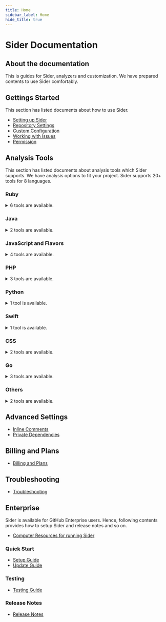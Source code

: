 ```yaml
---
title: Home
sidebar_label: Home
hide_title: true
---
```


# Sider Documentation

## About the documentation

This is guides for Sider, analyzers and customization.
We have prepared contents to use Sider comfortably.

## Gettings Started

This section has listed documents about how to use Sider.

* [Setting up Sider](./getting-started/setup.md)
* [Repository Settings](./getting-started/repository-settings.md)
* [Custom Configuration](./getting-started/custom-configuration.md)
* [Working with Issues](./getting-started/working-with-issues.md)
* [Permission](./getting-started/permissions.md)

## Analysis Tools

This section has listed documents about analysis tools which Sider supports. We have analysis options to fit your project. Sider supports 20+ tools for 8 languages.

### Ruby

<details>
  <summary>6 tools are available.</summary>
  * [RuboCop](./tools/ruby/rubocop.md)
  * [Reek](./tools/ruby/reek.md)
  * [Querly](./tools/ruby/querly.md)
  * [Rails Best Practices](./tools/ruby/rails-bestpractices.md)
  * [Brakeman](./tools/ruby/brakeman.md)
  * [HAML-Lint](./tools/ruby/haml-lint.md)
</details>

### Java

<details>
  <summary>2 tools are available.</summary>
  * [Checkstyle](./tools/java/checkstyle.md)
  * [PMD](./tools/java/pmd.md)
</details>

### JavaScript and Flavors

<details>
  <summary>4 tools are available.</summary>
  * [ESLint](./tools/javascript/eslint.md)
  * [JSHint](./tools/javascript/tslint.md)
  * [TSLint](./tools/javascript/jshint.md)
  * [CoffeeLint](./tools/javascript/coffeelint.md)
</details>

### PHP

<details>
  <summary>3 tools are available.</summary>
  * [Phinder](./tools/php/phinder.md)
  * [PHPMD](./tools/php/phpmd.md)
  * [PHP_CodeSniffer](./tools/php/codesniffer.md)
</details>

### Python

<details>
  <summary>1 tool is available.</summary>
  * [Flake8](./tools/python/flake8.md)
</details>

### Swift

<details>
  <summary>1 tool is available.</summary>
  * [SwiftLint](./tools/swift/swiftlint.md)
</details>

### CSS

<details>
  <summary>2 tools are available.</summary>
  * [stylelint](./tools/css/stylelint.md)
  * [SCSS-Lint](./tools/css/scss-lint.md)
</details>

### Go

<details>
  <summary>3 tools are available.</summary>
  * [go vet](./tools/go/govet.md)
  * [Golint](./tools/go/golint.md)
  * [Go Meta Linter](./tools/go/gometalinter.md)
</details>

### Others

<details>
  <summary>2 tools are available.</summary>
  * [Goodcheck](./tools/others/goodcheck.md)
  * [Misspell](./tools/others/misspell.md)
</details>

## Advanced Settings

* [Inline Comments](./advanced-settings/inline-comments.md)
* [Private Dependencies](./advanced-settings/private-dependencies.md)

## Billing and Plans

* [Billing and Plans](./billing-and-plans.md)

## Troubleshooting

* [Troubleshooting](./troubleshooting.md)

## Enterprise

Sider is available for GitHub Enterprise users. Hence, following contents provides how to setup Sider and release notes and so on.

* [Computer Resources for running Sider](./enterprise/resources.md)

### Quick Start

* [Setup Guide](./enterprise/quick-start/setup.md)
* [Update Guide](./enterprise/quick-start/update.md)

### Testing

* [Testing Guide](./enterprise/testing/guide.md)

### Release Notes

* [Release Notes](./enterprise/releases/changelog.md)
